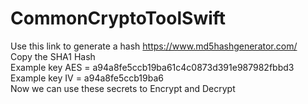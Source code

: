 # CommonCryptoToolSwift

Use this link to generate a hash https://www.md5hashgenerator.com/
<br>
Copy the SHA1 Hash
<br>
Example key AES = a94a8fe5ccb19ba61c4c0873d391e987982fbbd3
<br>
Example key IV = a94a8fe5ccb19ba6
<br>
Now we can use these secrets to Encrypt and Decrypt
